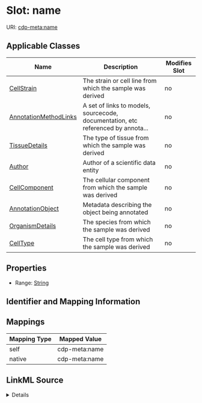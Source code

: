 

# Slot: name

URI: [cdp-meta:name](metadataname)



<!-- no inheritance hierarchy -->





## Applicable Classes

| Name | Description | Modifies Slot |
| --- | --- | --- |
| [CellStrain](CellStrain.md) | The strain or cell line from which the sample was derived |  no  |
| [AnnotationMethodLinks](AnnotationMethodLinks.md) | A set of links to models, sourcecode, documentation, etc referenced by annota... |  no  |
| [TissueDetails](TissueDetails.md) | The type of tissue from which the sample was derived |  no  |
| [Author](Author.md) | Author of a scientific data entity |  no  |
| [CellComponent](CellComponent.md) | The cellular component from which the sample was derived |  no  |
| [AnnotationObject](AnnotationObject.md) | Metadata describing the object being annotated |  no  |
| [OrganismDetails](OrganismDetails.md) | The species from which the sample was derived |  no  |
| [CellType](CellType.md) | The cell type from which the sample was derived |  no  |







## Properties

* Range: [String](String.md)





## Identifier and Mapping Information








## Mappings

| Mapping Type | Mapped Value |
| ---  | ---  |
| self | cdp-meta:name |
| native | cdp-meta:name |




## LinkML Source

<details>
```yaml
name: name
alias: name
domain_of:
- Author
- OrganismDetails
- TissueDetails
- CellType
- CellStrain
- CellComponent
- AnnotationObject
- AnnotationMethodLinks
range: string

```
</details>
